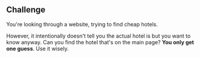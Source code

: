 ## Challenge 
You're looking through a website, trying to find cheap hotels. 

However, it intentionally doesn't tell you the actual hotel is but you want to know anyway. Can you find the hotel that's on the main page? **You only get one guess**. Use it wisely. 
